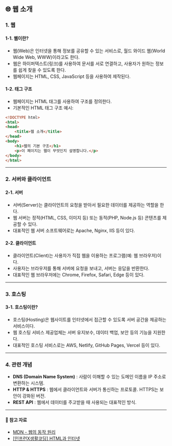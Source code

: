 ## 🌐 웹 소개

### **1. 웹**

#### 1-1. 웹이란?
-   웹(Web)은 인터넷을 통해 정보를 공유할 수 있는 서비스로, 월드 와이드 웹(World Wide Web, WWW)이라고도 한다.
-   웹은 하이퍼텍스트(링크)를 사용하여 문서를 서로 연결하고, 사용자가 원하는 정보를 쉽게 찾을 수 있도록 한다.
-   웹페이지는 HTML, CSS, JavaScript 등을 사용하여 제작된다.

#### 1-2. 태그 구조
-   웹페이지는 HTML 태그를 사용하여 구조를 정의한다.
-   기본적인 HTML 태그 구조 예시:

```html
<!DOCTYPE html>
<html>
<head>
    <title>웹 소개</title>
</head>
<body>
    <h1>웹의 기본 구조</h1>
    <p>이 페이지는 웹이 무엇인지 설명합니다.</p>
</body>
</html>
```

---

### **2. 서버와 클라이언트**

#### 2-1. 서버
-   서버(Server)는 클라이언트의 요청을 받아서 필요한 데이터를 제공하는 역할을 한다.
-   웹 서버는 정적(HTML, CSS, 이미지 등) 또는 동적(PHP, Node.js 등) 콘텐츠를 제공할 수 있다.
-   대표적인 웹 서버 소프트웨어로는 Apache, Nginx, IIS 등이 있다.

#### 2-2. 클라이언트
-   클라이언트(Client)는 사용자가 직접 웹을 이용하는 프로그램(예: 웹 브라우저)이다.
-   사용자는 브라우저를 통해 서버에 요청을 보내고, 서버는 응답을 반환한다.
-   대표적인 웹 브라우저에는 Chrome, Firefox, Safari, Edge 등이 있다.

---

### **3. 호스팅**

#### 3-1. 호스팅이란?
-   호스팅(Hosting)은 웹사이트를 인터넷에서 접근할 수 있도록 서버 공간을 제공하는 서비스이다.
-   웹 호스팅 서비스 제공업체는 서버 유지보수, 데이터 백업, 보안 등의 기능을 지원한다.
-   대표적인 호스팅 서비스로는 AWS, Netlify, GitHub Pages, Vercel 등이 있다.

---

### **4. 관련 개념**
- **DNS (Domain Name System)** : 사람이 이해할 수 있는 도메인 이름을 IP 주소로 변환하는 시스템.
- **HTTP & HTTPS** : 웹에서 클라이언트와 서버가 통신하는 프로토콜. HTTPS는 보안이 강화된 버전.
- **REST API** : 웹에서 데이터를 주고받을 때 사용되는 대표적인 방식.

---

#### 📌 참고 자료
- [MDN - 웹의 동작 원리](https://developer.mozilla.org/ko/docs/Learn/Getting_started_with_the_web/How_the_Web_works)
- [[인프런X생활코딩] HTML과 인터넷](https://www.inflearn.com/course/html%EA%B3%BC-%EC%9D%B8%ED%84%B0%EB%84%B7-%EC%83%9D%ED%99%9C%EC%BD%94%EB%94%A9/dashboard)

